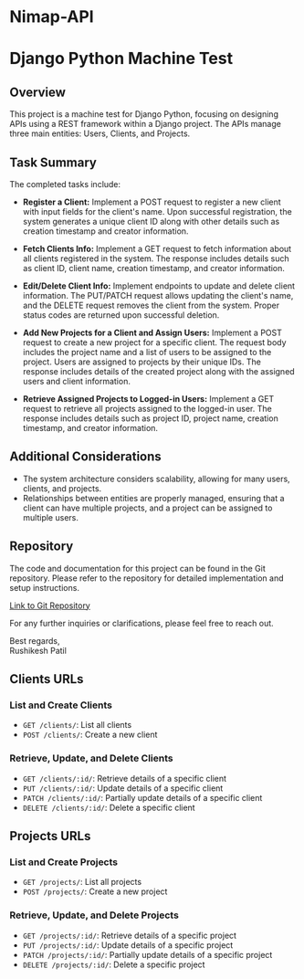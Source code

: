 # Nimap-API
# Django Python Machine Test

## Overview
This project is a machine test for Django Python, focusing on designing APIs using a REST framework within a Django project. The APIs manage three main entities: Users, Clients, and Projects.

## Task Summary
The completed tasks include:

- **Register a Client:** Implement a POST request to register a new client with input fields for the client's name. Upon successful registration, the system generates a unique client ID along with other details such as creation timestamp and creator information.
  
- **Fetch Clients Info:** Implement a GET request to fetch information about all clients registered in the system. The response includes details such as client ID, client name, creation timestamp, and creator information.
  
- **Edit/Delete Client Info:** Implement endpoints to update and delete client information. The PUT/PATCH request allows updating the client's name, and the DELETE request removes the client from the system. Proper status codes are returned upon successful deletion.
  
- **Add New Projects for a Client and Assign Users:** Implement a POST request to create a new project for a specific client. The request body includes the project name and a list of users to be assigned to the project. Users are assigned to projects by their unique IDs. The response includes details of the created project along with the assigned users and client information.
  
- **Retrieve Assigned Projects to Logged-in Users:** Implement a GET request to retrieve all projects assigned to the logged-in user. The response includes details such as project ID, project name, creation timestamp, and creator information.

## Additional Considerations
- The system architecture considers scalability, allowing for many users, clients, and projects.
- Relationships between entities are properly managed, ensuring that a client can have multiple projects, and a project can be assigned to multiple users.

## Repository
The code and documentation for this project can be found in the Git repository. Please refer to the repository for detailed implementation and setup instructions.

[Link to Git Repository](<https://github.com/rushipatil8530/Nimap-API>)

For any further inquiries or clarifications, please feel free to reach out.

Best regards,  
Rushikesh Patil

## Clients URLs

### List and Create Clients
- `GET /clients/`: List all clients
- `POST /clients/`: Create a new client

### Retrieve, Update, and Delete Clients
- `GET /clients/:id/`: Retrieve details of a specific client
- `PUT /clients/:id/`: Update details of a specific client
- `PATCH /clients/:id/`: Partially update details of a specific client
- `DELETE /clients/:id/`: Delete a specific client

## Projects URLs

### List and Create Projects
- `GET /projects/`: List all projects
- `POST /projects/`: Create a new project

### Retrieve, Update, and Delete Projects
- `GET /projects/:id/`: Retrieve details of a specific project
- `PUT /projects/:id/`: Update details of a specific project
- `PATCH /projects/:id/`: Partially update details of a specific project
- `DELETE /projects/:id/`: Delete a specific project
